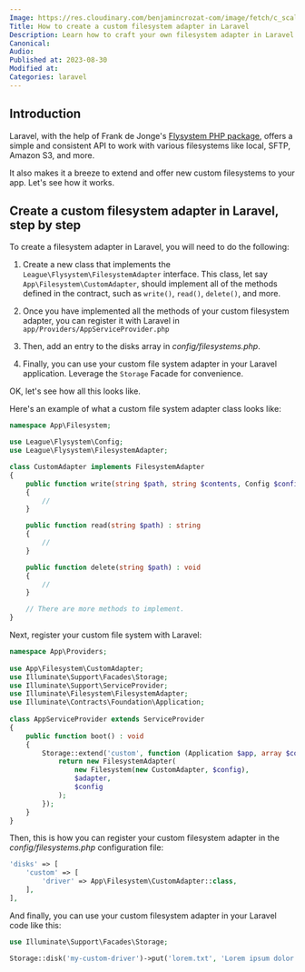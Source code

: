 ```yaml
---
Image: https://res.cloudinary.com/benjamincrozat-com/image/fetch/c_scale,f_webp,q_auto,w_1200/https://life-long-bunny.fra1.digitaloceanspaces.com/media-library/production/54/556_w0wcly.jpg
Title: How to create a custom filesystem adapter in Laravel
Description: Learn how to craft your own filesystem adapter in Laravel.
Canonical: 
Audio:
Published at: 2023-08-30
Modified at: 
Categories: laravel
---
```


## Introduction

Laravel, with the help of Frank de Jonge's [Flysystem PHP package](https://github.com/thephpleague/flysystem), offers a simple and consistent API to work with various filesystems like local, SFTP, Amazon S3, and more.

It also makes it a breeze to extend and offer new custom filesystems to your app. Let's see how it works.

## Create a custom filesystem adapter in Laravel, step by step

To create a filesystem adapter in Laravel, you will need to do the following:

1. Create a new class that implements the `League\Flysystem\FilesystemAdapter` interface. This class, let say `App\Filesystem\CustomAdapter`, should implement all of the methods defined in the contract, such as `write()`, `read()`, `delete()`, and more.

2. Once you have implemented all the methods of your custom filesystem adapter, you can register it with Laravel in `app/Providers/AppServiceProvider.php`

3. Then, add an entry to the disks array in *config/filesystems.php*.

4. Finally, you can use your custom file system adapter in your Laravel application. Leverage the `Storage` Facade for convenience.

OK, let's see how all this looks like.

Here's an example of what a custom file system adapter class looks like:

```php
namespace App\Filesystem;

use League\Flysystem\Config;
use League\Flysystem\FilesystemAdapter;

class CustomAdapter implements FilesystemAdapter
{
    public function write(string $path, string $contents, Config $config) : void
    {
        //
    }

    public function read(string $path) : string
    {
        //
    }

    public function delete(string $path) : void
    {
        //
    }

    // There are more methods to implement.
}
```

Next, register your custom file system with Laravel:

```php
namespace App\Providers;
 
use App\Filesystem\CustomAdapter;
use Illuminate\Support\Facades\Storage;
use Illuminate\Support\ServiceProvider;
use Illuminate\Filesystem\FilesystemAdapter;
use Illuminate\Contracts\Foundation\Application;
 
class AppServiceProvider extends ServiceProvider
{
    public function boot() : void
    {
        Storage::extend('custom', function (Application $app, array $config) {
            return new FilesystemAdapter(
                new Filesystem(new CustomAdapter, $config),
                $adapter,
                $config
            );
        });
    }
}
```

Then, this is how you can register your custom filesystem adapter in the *config/filesystems.php* configuration file:

```php
'disks' => [
    'custom' => [
        'driver' => App\Filesystem\CustomAdapter::class,
    ],
],
```

And finally, you can use your custom filesystem adapter in your Laravel code like this:

```php
use Illuminate\Support\Facades\Storage;

Storage::disk('my-custom-driver')->put('lorem.txt', 'Lorem ipsum dolor sit amet.');
```


